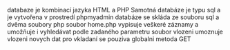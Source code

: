 databaze je kombinací jazyka HTML a PHP
Samotná databáze je typu sql a je vytvořena v prostredí phpmyadmin
databáze se skláda ze souboru sql a dvěma soubory php
soubor home.php vypisuje veškeré záznamy a umožňuje i vyhledávat podle zadaného parametru
soubor vlozeni umoznuje vlozeni novych dat
pro vkladaní se pouziva globalni metoda GET


